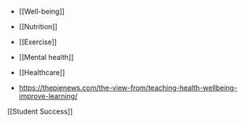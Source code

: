   - [[Well-being]]
  - [[Nutrition]]

  - [[Exercise]]

  - [[Mental health]]

  - [[Healthcare]]

  - https://thepienews.com/the-view-from/teaching-health-wellbeing-improve-learning/

[[Student Success]]